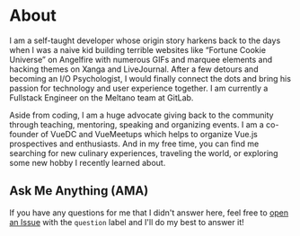 # About

I am a self-taught developer whose origin story harkens back to the days when I was a naive kid building terrible websites like “Fortune Cookie Universe” on Angelfire with numerous GIFs and marquee elements and hacking themes on Xanga and LiveJournal. After a few detours and becoming an I/O Psychologist, I would finally connect the dots and bring his passion for technology and user experience together. I am currently a Fullstack Engineer on the Meltano team at GitLab.

Aside from coding, I am a huge advocate giving back to the community through teaching, mentoring, speaking and organizing events. I am a co-founder of VueDC and VueMeetups which helps to organize Vue.js prospectives and enthusiasts. And in my free time, you can find me searching for new culinary experiences, traveling the world, or exploring some new hobby I recently learned about.

## Ask Me Anything (AMA)

If you have any questions for me that I didn't answer here, feel free to [open an Issue](https://github.com/bencodezen/bencodezen/issues/new?issue) with the `question` label and I'll do my best to answer it! 
